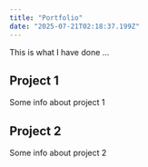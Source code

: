 ```yaml
---
title: "Portfolio"
date: "2025-07-21T02:18:37.199Z"
---
```



This is what I have done …


## Project 1

Some info about project 1


## Project 2

Some info about project 2

